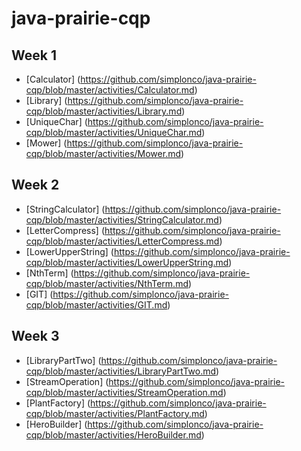 # java-prairie-cqp


## Week 1
* [Calculator] (https://github.com/simplonco/java-prairie-cqp/blob/master/activities/Calculator.md)
* [Library] (https://github.com/simplonco/java-prairie-cqp/blob/master/activities/Library.md)
* [UniqueChar] (https://github.com/simplonco/java-prairie-cqp/blob/master/activities/UniqueChar.md)
* [Mower] (https://github.com/simplonco/java-prairie-cqp/blob/master/activities/Mower.md)

## Week 2
* [StringCalculator] (https://github.com/simplonco/java-prairie-cqp/blob/master/activities/StringCalculator.md)
* [LetterCompress] (https://github.com/simplonco/java-prairie-cqp/blob/master/activities/LetterCompress.md)
* [LowerUpperString] (https://github.com/simplonco/java-prairie-cqp/blob/master/activities/LowerUpperString.md)
* [NthTerm] (https://github.com/simplonco/java-prairie-cqp/blob/master/activities/NthTerm.md)
* [GIT] (https://github.com/simplonco/java-prairie-cqp/blob/master/activities/GIT.md)

## Week 3
* [LibraryPartTwo] (https://github.com/simplonco/java-prairie-cqp/blob/master/activities/LibraryPartTwo.md)
* [StreamOperation] (https://github.com/simplonco/java-prairie-cqp/blob/master/activities/StreamOperation.md)
* [PlantFactory] (https://github.com/simplonco/java-prairie-cqp/blob/master/activities/PlantFactory.md)
* [HeroBuilder] (https://github.com/simplonco/java-prairie-cqp/blob/master/activities/HeroBuilder.md)
